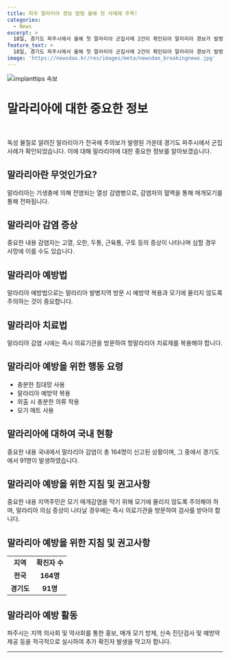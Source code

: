```yaml
---
title: 파주 말라리아 경보 발령 올해 첫 사례에 주목!
categories:
  - News
excerpt: >
  18일, 경기도 파주시에서 올해 첫 말라리아 군집사례 2건이 확인되어 말라리아 경보가 발령되었다. 군집사례가 발생하거나 매개모기 수가 2주 연속 5.0 이상인 경우 지역사회 내 유행을 차단하기 위한 조치다. 질병관리청은 심층 역학조사를 진행하고 지역사회에 홍보 및 방제 등을 강화했다. 올해 국내 말라리아 환자는 164명으로, 경기도에서의 확진자가 55.5%를 차지하며 주의가 요구된다. 도 보건건강국장은 매개모기에 물리지 않도록 예방수칙을 준수할 것을 당부했다.
feature_text: >
  18일, 경기도 파주시에서 올해 첫 말라리아 군집사례 2건이 확인되어 말라리아 경보가 발령되었다. 군집사례가 발생하거나 매개모기 수가 2주 연속 5.0 이상인 경우 지역사회 내 유행을 차단하기 위한 조치다. 질병관리청은 심층 역학조사를 진행하고 지역사회에 홍보 및 방제 등을 강화했다. 올해 국내 말라리아 환자는 164명으로, 경기도에서의 확진자가 55.5%를 차지하며 주의가 요구된다. 도 보건건강국장은 매개모기에 물리지 않도록 예방수칙을 준수할 것을 당부했다.
image: 'https://newsdao.kr/res/images/meta/newsdao_breakingnews.jpg'
---
```


<p><img src="https://newsdao.kr/res/images/meta/newsdao_breakingnews.jpg" alt="implanttips 속보" /></p>

<h1 data-ke-size="size26">말라리아에 대한 중요한 정보</h1>

<p data-ke-size="size16">&nbsp;</p>

<p>독성 물질로 알려진 말라리아가 전국에 주의보가 발령된 가운데 경기도 파주시에서 군집사례가 확인되었습니다. 이에 대해 말라리아에 대한 중요한 정보를 알아보겠습니다.</p>

<h2 data-ke-size="size24">말라리아란 무엇인가요?</h2>

<p>말라리아는 기생충에 의해 전염되는 열성 감염병으로, 감염자의 혈액을 통해 매개모기를 통해 전파됩니다. </p>

<h2 data-ke-size="size24">말라리아 감염 증상</h2>

<p>중요한 내용
감염자는 고열, 오한, 두통, 근육통, 구토 등의 증상이 나타나며 심할 경우 사망에 이를 수도 있습니다.</p>

<h2 data-ke-size="size24">말라리아 예방법</h2>

<p>말라리아 예방법으로는 말라리아 발병지역 방문 시 예방약 복용과 모기에 물리지 않도록 주의하는 것이 중요합니다.</p>

<h2 data-ke-size="size24">말라리아 치료법</h2>

<p>말라리아 감염 시에는 즉시 의료기관을 방문하여 항말라리아 치료제를 복용해야 합니다.</p>

<h2 data-ke-size="size24">말라리아 예방을 위한 행동 요령</h2>

<ul>
  <li>충분한 침대망 사용</li>
  <li>말라리아 예방약 복용</li>
  <li>외출 시 충분한 의류 착용</li>
  <li>모기 매트 사용</li>
</ul>

<h2 data-ke-size="size24">말라리아에 대하여 국내 현황</h2>

<p>중요한 내용
국내에서 말라리아 감염이 총 164명이 신고된 상황이며, 그 중에서 경기도에서 91명이 발생하였습니다.</p>

<h2 data-ke-size="size24">말라리아 예방을 위한 지침 및 권고사항</h2>

<p>중요한 내용
지역주민은 모기 매개감염을 막기 위해 모기에 물리지 않도록 주의해야 하며, 말라리아 의심 증상이 나타날 경우에는 즉시 의료기관을 방문하여 검사를 받아야 합니다.</p>

<h2 data-ke-size="size24">말라리아 예방을 위한 지침 및 권고사항</h2>

<table>
  <tr>
    <td style="text-align: center; height: 17px;"><b>지역</b></td>
    <td style="text-align: center; height: 17px;"><b>확진자 수</b></td>
  </tr>
  <tr>
    <td style="text-align: center; height: 17px;"><b>전국</b></td>
    <td style="text-align: center; height: 17px;"><b>164명</b></td>
  </tr>
  <tr>
    <td style="text-align: center; height: 17px;"><b>경기도</b></td>
    <td style="text-align: center; height: 17px;"><b>91명</b></td>
  </tr>
</table>

<h2 data-ke-size="size24">말라리아 예방 활동</h2>

<p data-ke-size="size16">파주시는 지역 의사회 및 약사회를 통한 홍보, 매개 모기 방제, 신속 진단검사 및 예방약 제공 등을 적극적으로 실시하여 추가 확진자 발생을 막고자 합니다.</p>

<hr data-ke-size="size16">

